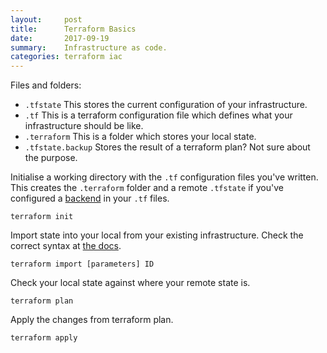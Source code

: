 ```yaml
---
layout:     post
title:      Terraform Basics
date:       2017-09-19
summary:    Infrastructure as code.
categories: terraform iac
---
```


Files and folders:
* `.tfstate` This stores the current configuration of your infrastructure.
* `.tf` This is a terraform configuration file which defines what your infrastructure should be like.
* `.terraform` This is a folder which stores your local state.
* `.tfstate.backup` Stores the result of a terraform plan? Not sure about the purpose.


Initialise a working directory with the `.tf` configuration files you've written. This creates the `.terraform` folder and a remote `.tfstate` if you've configured a [backend](https://www.terraform.io/docs/backends) in your `.tf` files.
```
terraform init
```

Import state into your local from your existing infrastructure. Check the correct syntax at [the docs](https://www.terraform.io/docs/commands/import.html).  
```
terraform import [parameters] ID
```

Check your local state against where your remote state is.
```
terraform plan
```

Apply the changes from terraform plan.
```
terraform apply
```
